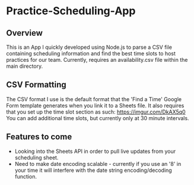 # Practice-Scheduling-App

## Overview

This is an App I quickly developed using Node.js to parse a CSV file containing scheduling information and find the best time
slots to host practices for our team. Currently, requires an availability.csv file within the main directory.

## CSV Formatting

The CSV format I use is the default format that the 'Find a Time' Google Form template generates when you link it to a Sheets
file. It also requires that you set up the time slot section as such: https://imgur.com/DkAX5q0 You can add additional time
slots, but currently only at 30 minute intervals.

## Features to come

* Looking into the Sheets API in order to pull live updates from your scheduling sheet.
* Need to make date encoding scalable - currently if you use an '8' in your time it will interfere with the date
string encoding/decoding function.
